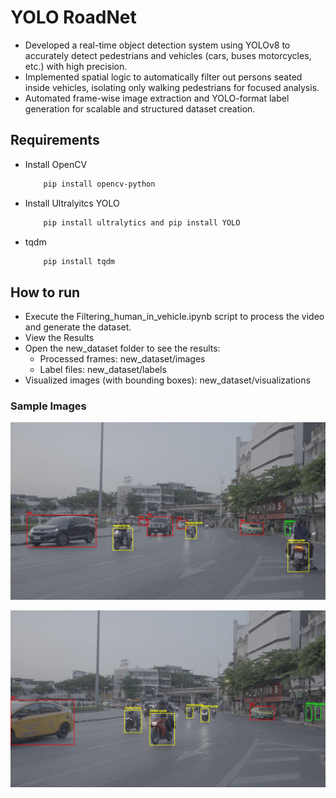 

# YOLO RoadNet

- Developed a real-time object detection system using YOLOv8 to accurately detect pedestrians and vehicles (cars, buses motorcycles, etc.) with high precision.
- Implemented spatial logic to automatically filter out persons seated inside vehicles, isolating only walking pedestrians for focused analysis.
- Automated frame-wise image extraction and YOLO-format label generation for scalable and structured dataset creation.

## Requirements

- Install OpenCV 

    ```bash
        pip install opencv-python
    ``` 
- Install Ultralyitcs YOLO

    ```bash
        pip install ultralytics and pip install YOLO
    ```
- tqdm

    ```bash
        pip install tqdm
    ``` 

## How to run 

 - Execute the Filtering_human_in_vehicle.ipynb script to process the video and generate the dataset.
-  View the Results
-  Open the new_dataset folder to see the results:
    - Processed frames: new_dataset/images
    - Label files: new_dataset/labels
- Visualized images (with bounding boxes): new_dataset/visualizations

### Sample Images

![0029](https://github.com/raktimyoddha07/YOLO_RoadNet/raw/main/sample-1.jpg)

![0823](https://github.com/raktimyoddha07/YOLO_RoadNet/raw/main/sample-2.jpg)

